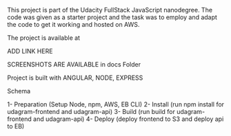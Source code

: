 This project is part of the Udacity FullStack JavaScript nanodegree. The code was given as a starter project and the task was to employ and adapt the code to get it working and hosted on AWS.

The project is available at 

ADD LINK HERE



SCREENSHOTS ARE AVAILABLE in docs Folder 


Project is built with ANGULAR, NODE, EXPRESS


Schema

1- Preparation (Setup Node, npm, AWS, EB CLI)
2- Install (run npm install for udagram-frontend and udagram-api)
3- Build (run build for udagram-frontend and udagram-api)
4- Deploy (deploy frontend to S3 and deploy api to EB)



